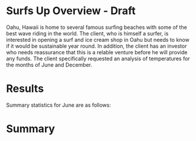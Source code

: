 # Surfs Up Overview - Draft
Oahu, Hawaii is home to several famous surfing beaches with some of the best wave riding in the world. The client, who is himself a surfer, is interested in opening a surf and ice cream shop in Oahu but needs to know if it would be sustainable year round. In addition, the client has an investor who needs reassurance that this is a relable venture before he will provide any funds. The client specifically requested an analysis of temperatures for the months of June and December.
# Results
Summary statistics for June are as follows:
# Summary


